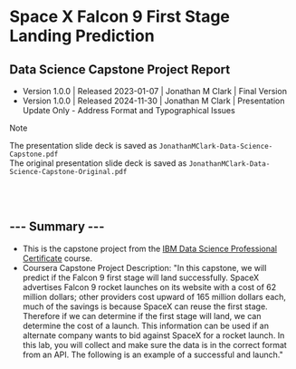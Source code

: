 # Space X Falcon 9 First Stage Landing Prediction

## Data Science Capstone Project Report
- Version 1.0.0 | Released 2023-01-07 | Jonathan M Clark | Final Version
- Version 1.0.0 | Released 2024-11-30 | Jonathan M Clark | Presentation Update Only - Address Format and Typographical Issues

> [!NOTE]
> The presentation slide deck is saved as ```JonathanMClark-Data-Science-Capstone.pdf```
> <br>The original presentation slide deck is saved as ```JonathanMClark-Data-Science-Capstone-Original.pdf```

<br><br>
## --- Summary ---
- This is the capstone project from the [IBM Data Science Professional Certificate](https://www.coursera.org/professional-certificates/ibm-data-science) course.
- Coursera Capstone Project Description: "In this capstone, we will predict if the Falcon 9 first stage will land successfully. SpaceX advertises Falcon 9 rocket launches on its website with a cost of 62 million dollars; other providers cost upward of 165 million dollars each, much of the savings is because SpaceX can reuse the first stage. Therefore if we can determine if the first stage will land, we can determine the cost of a launch. This information can be used if an alternate company wants to bid against SpaceX for a rocket launch. In this lab, you will collect and make sure the data is in the correct format from an API. The following is an example of a successful and launch."

